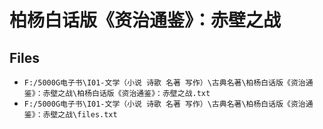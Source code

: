 # 柏杨白话版《资治通鉴》：赤壁之战

## Files

- `F:/5000G电子书\I01-文学（小说 诗歌 名著 写作）\古典名著\柏杨白话版《资治通鉴》：赤壁之战\柏杨白话版《资治通鉴》：赤壁之战.txt`
- `F:/5000G电子书\I01-文学（小说 诗歌 名著 写作）\古典名著\柏杨白话版《资治通鉴》：赤壁之战\files.txt`

